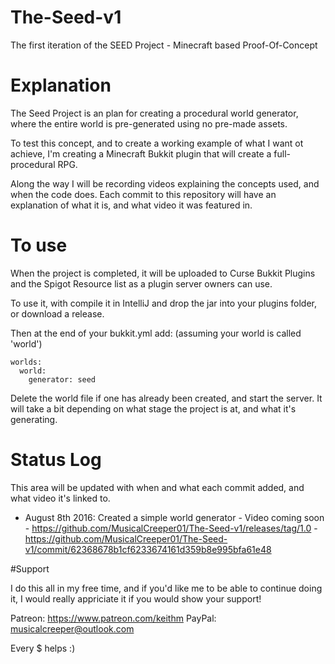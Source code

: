 # The-Seed-v1

The first iteration of the SEED Project - Minecraft based Proof-Of-Concept 

# Explanation

The Seed Project is an plan for creating a procedural world generator, where the entire world is pre-generated using no pre-made assets. 

To test this concept, and to create a working example of what I want ot achieve, I'm creating a Minecraft Bukkit plugin that will create a full-procedural RPG.

Along the way I will be recording videos explaining the concepts used, and when the code does. Each commit to this repository will have an explanation of what it is, and what video it was featured in.

# To use
When the project is completed, it will be uploaded to Curse Bukkit Plugins and the Spigot Resource list as a plugin server owners can use.

To use it, with compile it in IntelliJ and drop the jar into your plugins folder, or download a release. 

Then at the end of your bukkit.yml add: (assuming your world is called 'world')
```
worlds:
  world:
    generator: seed
```

Delete the world file if one has already been created, and start the server. It will take a bit depending on what stage the project is at, and what it's generating.

# Status Log
This area will be updated with when and what each commit added, and what video it's linked to.

* August 8th 2016: Created a simple world generator - Video coming soon - https://github.com/MusicalCreeper01/The-Seed-v1/releases/tag/1.0 - https://github.com/MusicalCreeper01/The-Seed-v1/commit/62368678b1cf6233674161d359b8e995bfa61e48
 

#Support

I do this all in my free time, and if you'd like me to be able to continue doing it, I would really appriciate it if you would show your support!

Patreon: https://www.patreon.com/keithm 
PayPal: musicalcreeper@outlook.com

Every $ helps :)
